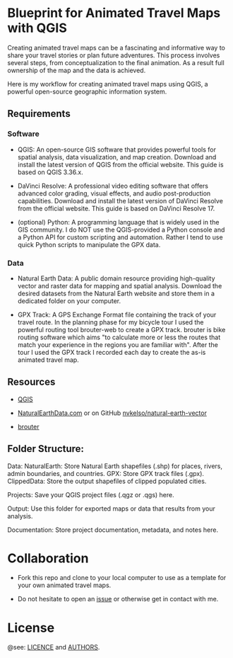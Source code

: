 # Blueprint for Animated Travel Maps with QGIS

Creating animated travel maps can be a fascinating and informative way to share your travel stories or plan future adventures. This process involves several steps, from conceptualization to the final animation. As a result full ownership of the map and the data is achieved.

Here is my workflow for creating animated travel maps using QGIS, a powerful open-source geographic information system.

## Requirements

### Software

- QGIS: An open-source GIS software that provides powerful tools for spatial analysis, data visualization, and map creation. Download and install the latest version of QGIS from the official website. This guide is based on QGIS 3.36.x.

- DaVinci Resolve: A professional video editing software that offers advanced color grading, visual effects, and audio post-production capabilities. Download and install the latest version of DaVinci Resolve from the official website. This guide is based on DaVinci Resolve 17.

- (optional) Python: A programming language that is widely used in the GIS community. I do NOT use the QGIS-provided a Python console and a Python API for custom scripting and automation. Rather I tend to use quick Python scripts to manipulate the GPX data.

### Data

- Natural Earth Data: A public domain resource providing high-quality vector and raster data for mapping and spatial analysis. Download the desired datasets from the Natural Earth website and store them in a dedicated folder on your computer.

- GPX Track: A GPS Exchange Format file containing the track of your travel route. In the planning phase for my bicycle tour I used the powerful routing tool brouter-web to create a GPX track. brouter is bike routing software which aims "to calculate more or less the routes that match your experience in the regions you are familiar with". After the tour I used the GPX track I recorded each day to create the as-is animated travel map.

## Resources

- [QGIS](https://qgis.org/en/site/)

- [NaturalEarthData.com](https://www.naturalearthdata.com/) or on GitHub [nvkelso/natural-earth-vector](https://github.com/nvkelso/natural-earth-vector)

- [brouter](https://brouter.de/brouter-web/)

## Folder Structure:

Data:
NaturalEarth: Store Natural Earth shapefiles (.shp) for places, rivers, admin boundaries, and countries.
GPX: Store GPX track files (.gpx).
ClippedData: Store the output shapefiles of clipped populated cities.

Projects: Save your QGIS project files (.qgz or .qgs) here.

Output: Use this folder for exported maps or data that results from your analysis.

Documentation: Store project documentation, metadata, and notes here.

# Collaboration

- Fork this repo and clone to your local computer to use as a template for your own animated travel maps.

- Do not hesitate to open an [issue](https://github.com/cprima/GIS-stuff/issues) or otherwise get in contact with me.

# License

@see: [LICENCE](LICENCE.md) and [AUTHORS](AUTHORS.md).

